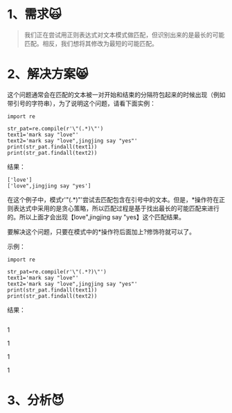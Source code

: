 # 1、需求🙀

> 我们正在尝试用正则表达式对文本模式做匹配，但识别出来的是最长的可能匹配。相反，我们想将其修改为最短的可能匹配。

# 2、解决方案😸

这个问题通常会在匹配的文本被一对开始和结束的分隔符包起来的时候出现（例如带引号的字符串），为了说明这个问题，请看下面实例：

```
import re

str_pat=re.compile(r'\"(.*)\"')
text1='mark say "love"'
text2='mark say "love",jingjing say "yes"'
print(str_pat.findall(text1))
print(str_pat.findall(text2))
```

结果：

```
['love']
['love",jingjing say "yes']
```

在这个例子中，模式r'\"\(.\*\)\"'尝试去匹配包含在引号中的文本。但是，\*操作符在正则表达式中采用的是贪心策略，所以匹配过程是基于找出最长的可能匹配来进行的。所以上面才会出现【love",jingjing say "yes】这个匹配结果。

要解决这个问题，只要在模式中的\*操作符后面加上?修饰符就可以了。

示例：

```
import re

str_pat=re.compile(r'\"(.*?)\"')
text1='mark say "love"'
text2='mark say "love",jingjing say "yes"'
print(str_pat.findall(text1))
print(str_pat.findall(text2))

```

结果：

```

```

1

1

1

1

# 3、分析😈



